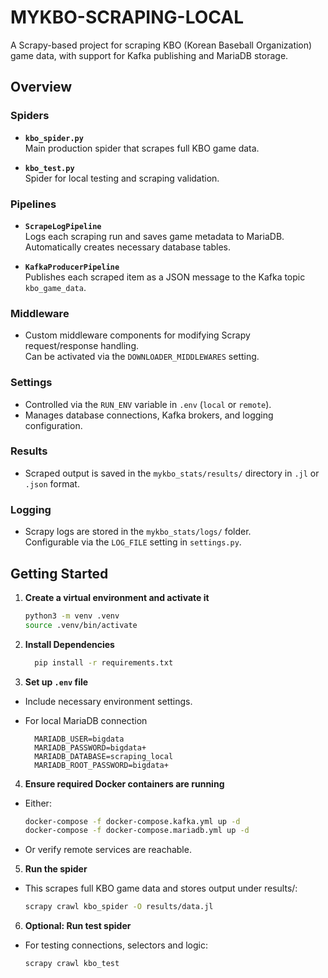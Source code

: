 # MYKBO-SCRAPING-LOCAL

A Scrapy-based project for scraping KBO (Korean Baseball Organization) game data, with support for Kafka publishing and MariaDB storage.

## Overview

### Spiders

- **`kbo_spider.py`**  
  Main production spider that scrapes full KBO game data.

- **`kbo_test.py`**  
  Spider for local testing and scraping validation.

### Pipelines

- **`ScrapeLogPipeline`**  
  Logs each scraping run and saves game metadata to MariaDB.  
  Automatically creates necessary database tables.

- **`KafkaProducerPipeline`**  
  Publishes each scraped item as a JSON message to the Kafka topic `kbo_game_data`.

### Middleware

- Custom middleware components for modifying Scrapy request/response handling.  
  Can be activated via the `DOWNLOADER_MIDDLEWARES` setting.

### Settings

- Controlled via the `RUN_ENV` variable in `.env` (`local` or `remote`).
- Manages database connections, Kafka brokers, and logging configuration.

### Results

- Scraped output is saved in the `mykbo_stats/results/` directory in `.jl` or `.json` format.

### Logging

- Scrapy logs are stored in the `mykbo_stats/logs/` folder.  
  Configurable via the `LOG_FILE` setting in `settings.py`.

## Getting Started

1. **Create a virtual environment and activate it**

   ```bash
   python3 -m venv .venv
   source .venv/bin/activate

   ```

2. **Install Dependencies**

    ```bash
      pip install -r requirements.txt
    ```

3. **Set up `.env` file**

- Include necessary environment settings.

- For local MariaDB connection

    ```env
      MARIADB_USER=bigdata
      MARIADB_PASSWORD=bigdata+
      MARIADB_DATABASE=scraping_local
      MARIADB_ROOT_PASSWORD=bigdata+
    ```

4. **Ensure required Docker containers are running**

- Either:

    ```bash
    docker-compose -f docker-compose.kafka.yml up -d
    docker-compose -f docker-compose.mariadb.yml up -d
    ```

- Or verify remote services are reachable.

5. **Run the spider**

- This scrapes full KBO game data and stores output under results/:

    ```bash
    scrapy crawl kbo_spider -O results/data.jl
    ```

6. **Optional: Run test spider**

- For testing connections, selectors and logic:

    ```bash
    scrapy crawl kbo_test
    ```
